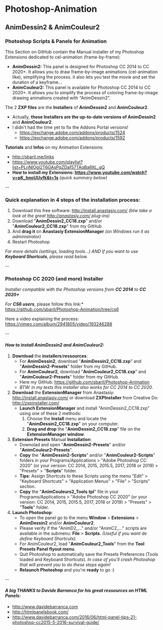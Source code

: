 # Photoshop-Animation
## AnimDessin2 & AnimCouleur2



### Photoshop Scripts & Panels for Animation
This Section on GitHub contain the Manual installer of my Photoshop Extensions dedicated to cel-animation (frame-by-frame):
* **AnimDessin2:** This panel is designed for Photoshop CC 2014 to CC 2020+. It allows you to draw frame-by-image animations (cel-animation like), simplifying the process. it also lets you test the movie and set the duration of a keyframe…
* **AnimCouleur2:** This panel is available for Photoshop CC 2014 to CC 2020+. It allows you to simplify the process of coloring frame-by-image drawing animations created with "AnimDessin2".

The 2 **ZXP files** are the **Installers** of **AnimDessin2** and **AnimCouleur2**.
* Actually, **these Installers are the up-to-date versions of AnimDessin2** and **AnimCouleur2**.
* I didn't had the time yet to fix the Addons Portal versions!
	* https://exchange.adobe.com/addons/products/1524
	* https://exchange.adobe.com/addons/products/1592

**Tutorials** and **Infos** on my Animation Extensions: 
* http://sbaril.me/links
* https://www.youtube.com/playlist?list=PLnNlOgl2T6GAsPqZDaf57TAqBa6ltL_gQ
* **How to install my Extensions: https://www.youtube.com/watch?v=pK_hnoUUvfk&t=1s** *(quick summary below)*

--

### Quick explanation in 4 steps of the installation process:
1. Download this free software: http://install.anastasiy.com/ *(btw take a look at the great http://anastasiy.com/ plug-ins)*
2. Download "**AnimDessin2_CC18.zxp**" and/or "**AnimCouleur2_CC18.zxp**" from my GitHub
3. And **drag it** on **Anastasiy ExtensionManager** *(on Windows run it as administrator)*
4. Restart Photoshop 

*For more details (settings, loading tools…) AND if you want to use **Keyboard Shortcuts**, please read below.*

--
### Photoshop CC 2020 (and more) Installer 
*Installer compatible with the Photoshop versions from* ***CC 2014*** *to* ***CC 2020+***

*For* ***CS6 users***, please follow this link:* https://github.com/sbaril/Photoshop-Animation/tree/cs6

Here a video explaining the process: https://vimeo.com/album/2941805/video/193246288

--
#### *How to install AnimDessin2 and AnimCouleur2:*
1.  **Download** the **installers**/**ressources**:
	* For **AnimDessin2**, download "**AnimDessin2_CC18.zxp**" and "**AnimDessin2-Presets**" folder from my GitHub. 
	* For **AnimCouleur2**, download "**AnimCouleur2_CC18.zxp**" and "**AnimCouleur2-Presets**" folder from my GitHub.
	* Here my GitHub: https://github.com/sbaril/Photoshop-Animation
	* *BTW: in my tests this installer also works for CC 2014 to CC 2020.*
2.  **Download** the **ExtensionManager** from Anastasiy:
http://install.anastasiy.com/ or download **ZXPInstaller** from Creative Do: http://zxpinstaller.com/
	* **Launch ExtensionManager** and install "AnimDessin2_CC18.zxp" using one of these 2 methods:
		1. Choose the **Install** menu and locate the "**AnimDessin2_CC18.zxp**" on your computer.
		2. **Drag and drop** the "**AnimDessin2_CC18.zxp**" file on the **ExtensionManager window**.
3. **Extension Presets** Manual **Installation**:
	* Downolad and open "**AnimDessin2-Presets**" and/or "**AnimCouleur2-Presets**".
	* **Copy** the "**AnimDessin2-Scripts**" and/or "**AnimCouleur2-Scripts**" folders in your Programs/Applications > "Adobe Photoshop CC 2020" (or your version: CC 2014, 2015, 2015.5, 2017, 2018 or 2019) > "Presets" > "**Scripts**" folder.
	* **Tips**: Assign Shortcuts to these Scripts using the menu "Edit" > "Keyboard Shortcuts" > "Application Menus" > "File" > "Scripts" section.
	* **Copy** the "**AnimCouleurs2_Tools.tpl**" file in your Programs/Applications > "Adobe Photoshop CC 2020" (or your version: CC 2014, 2015, 2015.5, 2017, 2018 or 2019) > "Presets" > "**Tools**" folder.
4. **Launch Photoshop**:
	* To open the panel go to the menu **Window** > **Extensions** > **AnimDessin2** and/or **AnimCouleur2**.
	* Please verify if the "AnimD2_…" and/or "AnimC2_…" scripts are available in the submenu: **File** > **Scripts**. *(Useful if you want de define Keyboard Shortcuts).* 
	* For AnimCouleur2, load "**AnimCouleur2_Tools**" from the **Tool Presets Panel flyout menu**.
	* Quit Photoshop to automatically save the Presets Preferences (Tools loaded and Keyboard Shortcuts). *In case of you'll crash Photoshop that will prevent you to do these steps again!* 
	* **Relaunch Photoshop** and you're **ready** to go :)


--	

#### *A big THANKS to Davide Barranca for his great ressources on HTML Panels:*
* http://www.davidebarranca.com
* http://htmlpanelsbook.com/
* http://www.davidebarranca.com/2016/06/html-panel-tips-21-photoshop-cc2015-5-2016-survival-guide/
